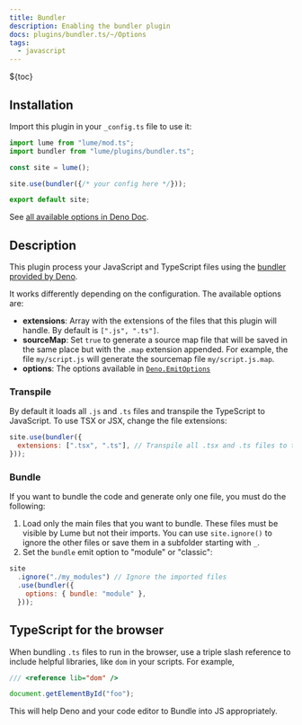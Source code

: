 ```yaml
---
title: Bundler
description: Enabling the bundler plugin
docs: plugins/bundler.ts/~/Options
tags:
  - javascript
---
```


${toc}

## Installation

Import this plugin in your `_config.ts` file to use it:

```js
import lume from "lume/mod.ts";
import bundler from "lume/plugins/bundler.ts";

const site = lume();

site.use(bundler({/* your config here */}));

export default site;
```

See
[all available options in Deno Doc](https://doc.deno.land/https/deno.land/x/lume@/plugins/bundler.ts/~/Options).

## Description

This plugin process your JavaScript and TypeScript files using the
[bundler provided by Deno](https://deno.land/manual/tools/bundler).

It works differently depending on the configuration. The available options are:

- **extensions**: Array with the extensions of the files that this plugin will
  handle. By default is `[".js", ".ts"]`.
- **sourceMap**: Set `true` to generate a source map file that will be saved in
  the same place but with the `.map` extension appended. For example, the file
  `my/script.js` will generate the sourcemap file `my/script.js.map`.
- **options**: The options available in
  [`Deno.EmitOptions`](https://doc.deno.land/deno/unstable/~/Deno.EmitOptions)

### Transpile

By default it loads all `.js` and `.ts` files and transpile the TypeScript to
JavaScript. To use TSX or JSX, change the file extensions:

```js
site.use(bundler({
  extensions: [".tsx", ".ts"], // Transpile all .tsx and .ts files to typescript
}));
```

### Bundle

If you want to bundle the code and generate only one file, you must do the
following:

1. Load only the main files that you want to bundle. These files must be visible
   by Lume but not their imports. You can use `site.ignore()` to ignore the
   other files or save them in a subfolder starting with `_`.
2. Set the `bundle` emit option to "module" or "classic":

```js
site
  .ignore("./my_modules") // Ignore the imported files
  .use(bundler({
    options: { bundle: "module" },
  }));
```

## TypeScript for the browser

When bundling `.ts` files to run in the browser, use a triple slash reference to
include helpful libraries, like `dom` in your scripts. For example,

```ts
/// <reference lib="dom" />

document.getElementById("foo");
```

This will help Deno and your code editor to Bundle into JS appropriately.
